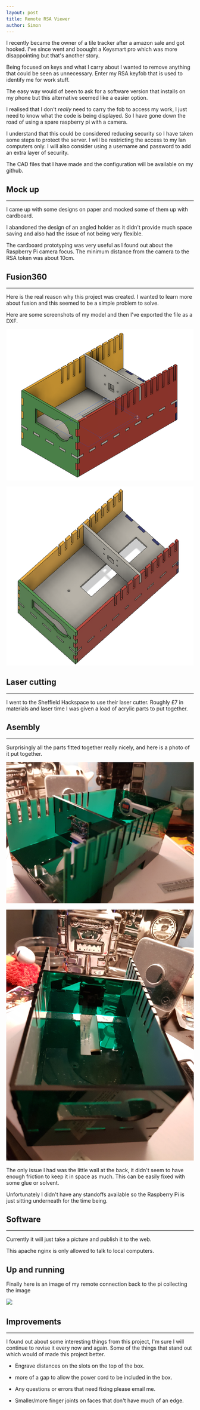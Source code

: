```yaml
---
layout: post
title: Remote RSA Viewer
author: Simon
---
```


I recently became the owner of a tile tracker after a amazon sale and got hooked. I've since went and boought a Keysmart pro which was more disappointing but that's another story.

Being focused on keys and what I carry about I wanted to remove anything that could be seen as unnecessary. Enter my RSA keyfob that is used to identify me for work stuff.

The easy way would of been to ask for a software version that installs on my phone but this alternative seemed like a easier option.

I realised that I don't *really* need to carry the fob to access my work, I just need to know what the code is being displayed. So I have gone down the road of using a spare raspberry pi with a camera.

I understand that this could be considered reducing security so I have taken some steps to protect the server. I will be restricting the access to my lan computers only. I will also consider using a username and password to add an extra layer of security.

The CAD files that I have made and the configuration will be available on my github.



## Mock up
-----

I came up with some designs on paper and mocked some of them up with cardboard.

I abandoned the design of an angled holder as it didn't provide much space saving and also had the issue of not being very flexible.

The cardboard prototyping was very useful as I found out about the Raspberry Pi camera focus. The minimum distance from the camera to the RSA token was about 10cm.

## Fusion360
-----

Here is the real reason why this project was created. I wanted to learn more about fusion and this seemed to be a simple problem to solve.

Here are some screenshots of my model and then I've exported the file as a DXF.

![](../images/posts/2019-03-27-remoteRsaViewer/Screen&#32;Shot&#32;2019-03-29&#32;at&#32;12.49.10.png)

![](../images/posts/2019-03-27-remoteRsaViewer/Screen&#32;Shot&#32;2019-03-29&#32;at&#32;12.49.49.png)


## Laser cutting
-----

I went to the Sheffield Hackspace to use their laser cutter. Roughly £7 in materials and laser time I was given a load of acrylic parts to put together.


## Asembly
-----

Surprisingly all the parts fitted together really nicely, and here is a photo of it put together.

![](../images/posts/2019-03-27-remoteRsaViewer/20190325_215741.jpg)

![](../images/posts/2019-03-27-remoteRsaViewer/20190325_215835.jpg)



The only issue I had was the little wall at the back, it didn't seem to have enough friction to keep it in space as much. This can be easily fixed with some glue or solvent.

Unfortunately I didn't have any standoffs available so the Raspberry Pi is just sitting underneath for the time being.



## Software
-----

Currently it will just take a picture and publish it to the web.

This apache nginx is only allowed to talk to local computers.


## Up and running

Finally here is an image of my remote connection back to the pi collecting the image

![](../images/posts/2019-03-27-remoteRsaViewer/20190327_130023.jpg)


## Improvements
-----

I found out about some interesting things from this project, I'm sure I will continue to revise it every now and again. Some of the things that stand out which would of made this project better. 


* Engrave distances on the slots on the top of the box. 

* more of a gap to allow the power cord to be included in the box.

* Any questions or errors that need fixing please email me.

* Smaller/more finger joints on faces that don't have much of an edge. 